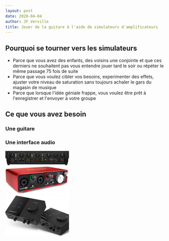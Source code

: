 ```yaml
---
layout: post
date: 2020-04-04
author: JF Verville
title: Jouer de la guitare à l'aide de simulateurs d'amplificateurs
---
```


## Pourquoi se tourner vers les simulateurs
- Parce que vous avez des enfants, des voisins une conjointe et que ces derniers ne souhaitent pas vous entendre jouer tard le soir ou répéter le même passage 75 fois de suite
- Parce que vous voulez cibler vos besoins, experimenter des effets, ajuster votre niveau de saturation sans toujours achaler le gars du magasin de musique
- Parce que lorsque l'idée géniale frappe, vous voulez être prêt à l'enregistrer et l'envoyer à votre groupe

## Ce que vous avez besoin
### Une guitare

### Une interface audio
<div class="container">
  <div class="row">
    <div class="col-sm align-bottom">
      <img src="/assets/images/axe-io.jpg" alt="Axe IO" width="200px" />
    </div>
    <div class="col-sm align-bottom">
      <img src="/assets/images/focusrite.jpg" alt="focusrite" width="200px" />
    </div>
    <div class="col-sm align-bottom">
      <img src="/assets/images/komplete.jpg" alt="komplete" width="200px" />
    </div>
  </div>
</div>




